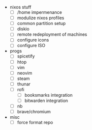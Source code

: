 - nixos stuff
    - [ ] /home impermenance
    - [ ] modulize nixos profiles
    - [ ] common partition setup
    - [ ] diskio
    - [ ] remote redeployment of machines
    - [ ] configure icons
    - [ ] configure ISO

- progs
    - [ ] spicetify
    - [ ] htop
    - [ ] vim
    - [ ] neovim
    - [ ] steam
    - [ ] thunar
    - [ ] rofi
        - [ ] booksmarks integration
        - [ ] bitwarden integration
    - [ ] nb
    - [ ] brave/chromium

- misc
    - [ ] force format repo
